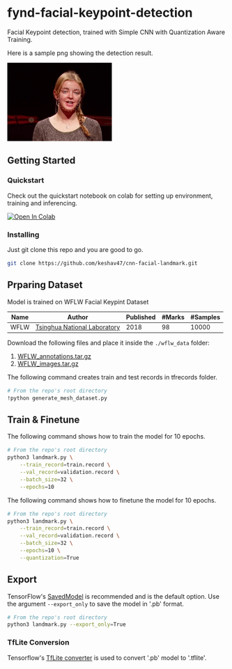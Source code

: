 
# fynd-facial-keypoint-detection

Facial Keypoint detection, trained with Simple CNN with Quantization Aware Training.

Here is a sample png showing the detection result.

![](doc/demo01.gif)


## Getting Started
### Quickstart
Check out the quickstart notebook on colab for setting up environment, training and inferencing.

[![Open In Colab](https://colab.research.google.com/assets/colab-badge.svg)](https://colab.research.google.com/drive/1GYu-SvQYqhCd2CWj64J6kDuMV9_xep27?usp=sharing)

### Installing

Just git clone this repo and you are good to go.

```bash
git clone https://github.com/keshav47/cnn-facial-landmark.git
```

## Prparing Dataset
Model is trained on WFLW Facial Keypint Dataset

| Name        | Author                                                                                                         | Published | #Marks | #Samples |
| ----------- | -------------------------------------------------------------------------------------------------------------- | --------- | ------ | -------- |
| WFLW        | [Tsinghua National Laboratory](https://wywu.github.io/projects/LAB/WFLW.html)                                  | 2018      | 98     | 10000    |

Download the following files and place it inside the `./wflw_data` folder: 
1) [WFLW_annotations.tar.gz](https://drive.google.com/file/d/1-1NqSgYx55cZCUYWGDDiiTGeT6_BN57S/view?usp=sharing)
2) [WFLW_images.tar.gz](https://drive.google.com/file/d/1-1UlzCvhCYOr1bpIWZ9YeQExKN-igXgS/view?usp=sharing) 

The following command creates train and test records in tfrecords folder.
```bash
# From the repo's root directory
!python generate_mesh_dataset.py
```
## Train & Finetune

The following command shows how to train the model for 10 epochs.

```bash
# From the repo's root directory
python3 landmark.py \
    --train_record=train.record \
    --val_record=validation.record \
    --batch_size=32 \
    --epochs=10
```

The following command shows how to finetune the model for 10 epochs.

```bash
# From the repo's root directory
python3 landmark.py \
    --train_record=train.record \
    --val_record=validation.record \
    --batch_size=32 \
    --epochs=10 \
    --quantization=True
```


## Export

TensorFlow's [SavedModel](https://www.tensorflow.org/guide/saved_model) is recommended and is the default option. Use the argument `--export_only` to save the model in '.pb' format.

```bash
# From the repo's root directory
python3 landmark.py --export_only=True
```

### TfLite Conversion

Tensorflow's [TfLite converter](https://www.tensorflow.org/model_optimization/guide/quantization/training_example#create_quantized_model_for_tflite_backend) is used to convert '.pb' model to '.tflite'.